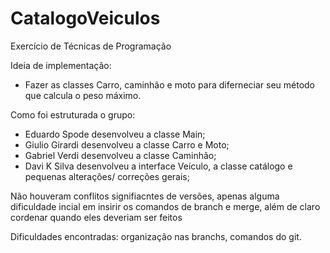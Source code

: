 # CatalogoVeiculos
Exercício de Técnicas de Programação

Ideia de implementação:
- Fazer as classes Carro, caminhão e moto para diferneciar seu método que calcula o peso máximo.

Como foi estruturada o grupo:

- Eduardo Spode desenvolveu a classe Main;
- Giulio Girardi desenvolveu a classe Carro e Moto;
- Gabriel Verdi desenvolveu a classe Caminhão;
- Davi K Silva desenvolveu a interface Veículo, a classe catálogo e pequenas alterações/ correções gerais;

Não houveram conflitos signifiacntes de versões, apenas alguma dificuldade incial em insirir os comandos de branch e merge, além de claro cordenar quando eles deveriam ser feitos

Dificuldades encontradas: organização nas branchs, comandos do git.
